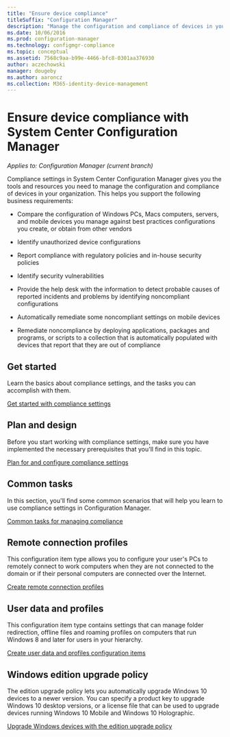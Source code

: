 ```yaml
---
title: "Ensure device compliance"
titleSuffix: "Configuration Manager"
description: "Manage the configuration and compliance of devices in your organization by using System Center Configuration Manager."
ms.date: 10/06/2016
ms.prod: configuration-manager
ms.technology: configmgr-compliance
ms.topic: conceptual
ms.assetid: 7568c9aa-b99e-4466-bfc8-0301aa376930
author: aczechowski
manager: dougeby
ms.author: aaroncz
ms.collection: M365-identity-device-management
---
```

# Ensure device compliance with System Center Configuration Manager

*Applies to: Configuration Manager (current branch)*

Compliance settings in System Center Configuration Manager gives you the tools and resources you need to manage the configuration and compliance of devices in your organization. This helps you support the following business requirements:  

-   Compare the configuration of Windows PCs, Macs computers, servers, and mobile devices you manage against best practices configurations you create, or obtain from other vendors  

-   Identify unauthorized device configurations  

-   Report compliance with regulatory policies and in-house security policies  

-   Identify security vulnerabilities  

-   Provide the help desk with the information to detect probable causes of reported incidents and problems by identifying noncompliant configurations  

-   Automatically remediate some noncompliant settings on mobile devices  

-   Remediate noncompliance by deploying applications, packages and programs, or scripts to a collection that is automatically populated with devices that report that they are out of compliance  


## Get started  
 Learn the basics about compliance settings, and the tasks you can accomplish with them.  

 [Get started with compliance settings](../../compliance/get-started/get-started-with-compliance-settings.md)  

## Plan and design  
 Before you start working with compliance settings, make sure you have implemented the necessary prerequisites that you'll find in this topic.  

 [Plan for and configure compliance settings](../../compliance/plan-design/plan-for-and-configure-compliance-settings.md)  

## Common tasks  
 In this section, you'll find some common scenarios that will help you learn to use compliance settings in Configuration Manager.  

 [Common tasks for managing compliance](../../compliance/plan-design/common-tasks-for-managing-compliance.md)  

## Remote connection profiles  
 This configuration item type allows you to configure your user's PCs to remotely connect to work computers when they are not connected to the domain or if their personal computers are connected over the Internet.  

 [Create remote connection profiles](/sccm/compliance/deploy-use/create-remote-connection-profiles)  

## User data and profiles  
 This configuration item type contains settings that can manage folder redirection, offline files and roaming profiles on computers that run Windows 8 and later for users in your hierarchy.  

 [Create user data and profiles configuration items](/sccm/compliance/deploy-use/create-user-data-and-profiles-configuration-items)  

## Windows edition upgrade policy  
 The edition upgrade policy lets you automatically upgrade Windows 10 devices to a newer version. You can specify a product key to upgrade Windows 10 desktop versions, or a license file that can be used to upgrade devices running Windows 10 Mobile and Windows 10 Holographic.  

 [Upgrade Windows devices with the edition upgrade policy](/sccm/compliance/deploy-use/upgrade-windows-version)  
